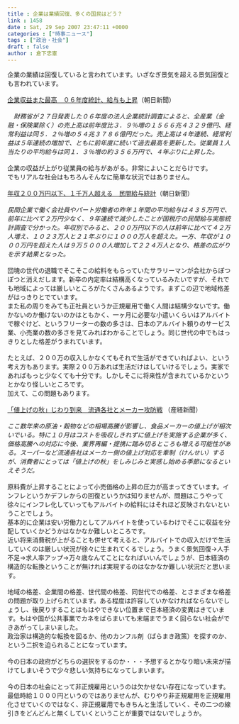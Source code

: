 ```yaml
---
title : 企業は業績回復、多くの国民はどう？
link : 1458
date : Sat, 29 Sep 2007 23:47:11 +0000
categories : ["時事ニュース"]
tags : ["政治・社会"]
draft : false
author : 倉下忠憲
---
```


企業の業績は回復していると言われています。いざなぎ景気を超える景気回復とも言われています。<BR><BR><A HREF="http://www.asahi.com/business/update/0927/TKY200709270162.html" TARGET="_blank">企業収益また最高　０６年度統計、給与も上昇</A>（朝日新聞）<BR><BR><I>　財務省が２７日発表した０６年度の法人企業統計調査によると、全産業（金融・保険業除く）の売上高は前年度比３．９％増の１５６６兆４３２９億円、経常利益は同５．２％増の５４兆３７８６億円だった。売上高は４年連続、経常利益は５年連続の増加で、ともに前年度に続いて過去最高を更新した。従業員１人当たりの平均給与は同１．３％増の約３５６万円で、４年ぶりに上昇した。 </I><BR><BR>企業の収益が上がり従業員の給与があがる。非常によいことだらけです。<BR>でもリアルな社会はもちろんそんなに簡単な状況ではありません。<BR><BR><A HREF="http://www.asahi.com/life/update/0927/TKY200709270647.html" TARGET="_blank">年収２００万円以下、１千万人超える　民間給与統計</A>（朝日新聞）<BR><BR><I>民間企業で働く会社員やパート労働者の昨年１年間の平均給与は４３５万円で、前年に比べて２万円少なく、９年連続で減少したことが国税庁の民間給与実態統計調査で分かった。年収別でみると、２００万円以下の人は前年に比べて４２万人増え、１０２３万人と２１年ぶりに１０００万人を超えた。一方、年収が１０００万円を超えた人は９万５０００人増加して２２４万人となり、格差の広がりを示す結果となった。 </I><BR><BR>団塊の世代の退職でそこそこの給料をもらっていたサラリーマンが会社からぽつぽつと消えだします。新卒の内定率は結構高くなっているみたいですが、それでも地域によっては厳しいところがたくさんあるようです。まずこの辺で地域格差がはっきりとでています。<BR>また私の周りをみても正社員というか正規雇用で働く人間は結構少ないです。働かないのか働けないのかはともかく、一ヶ月に必要な小遣いくらいはアルバイトで稼ぐけど、というフリーターの数の多さは、日本のアルバイト頼りのサービス業、小売業の数の多さを見てみればわかることでしょう。同じ世代の中でもはっきりとした格差がうまれています。<BR><BR>たとえば、２００万の収入しかなくてもそれで生活ができていればよい、という考え方もあります。実際２００万あれば生活だけはしていけるでしょう。実家であればもっと少なくても十分です。しかしそこに将来性が含まれているかというとかなり怪しいところです。<BR>加えて、この問題もあります。<BR><BR><A HREF="http://www.sankei.co.jp/seikatsu/seikatsu/070929/skt070929000.htm" TARGET="_blank">「値上げの秋」じわり到来　流通各社とメーカー攻防戦</A> （産経新聞）<BR><BR><I>ここ数年来の原油・穀物などの相場高騰が影響し、食品メーカーの値上げが相次いでいる。特に１０月はコストを吸収しきれずに値上げを実施する企業が多く、価格高騰への対応に今後、業界再編・提携に踏み切るところも増える可能性がある。スーパーなど流通各社はメーカー側の値上げ対応を牽制（けんせい）するが、消費者にとっては「値上げの秋」をしみじみと実感し始める季節になるといえそうだ。</I><BR><BR>原料費が上昇することによって小売価格の上昇の圧力が高まってきています。インフレというかデフレからの回復というかは知りませんが、問題はこうやって徐々にインフレ化していってもアルバイトの給料にはそれほど反映されないということでしょう。<BR>基本的に企業は安い労働力としてアルバイトを使っているわけでそこに収益を分配していくかどうかはなかなか難しいところです。<BR>近い将来消費税が上がることも併せて考えると、アルバイトでの収入だけで生活していくのは厳しい状況が徐々に生まれてくるでしょう。うまく景気回復→人手不足→求人率アップ→万々歳なんてことになればいいんでしょうが、日本経済の構造的な転換ということが無ければ実現するのはなかなか難しい状況だと思います。<BR><BR>地域の格差、企業間の格差、世代間の格差、同世代での格差、とさまざまな格差の問題が取り上げられています。ある程度は許容していかなければならないでしょうし、後戻りすることはもはやできない位置まで日本経済の変異はきています。もはや国が公共事業でカネをばらまいても末端までうまく回らない社会ができあがってしまいました。<BR>政治家は構造的な転換を図るか、他のカンフル剤（ばらまき政策）を探すのか、という二択を迫られることになっています。<BR><BR>今の日本の政府がどちらの選択をするのか・・・予想するとかなり暗い未来が描けてしまいそうで少々悲しい気持ちになってしまいます。<BR><BR>今の日本の社会にとって非正規雇用というのは欠かせない存在になっています。最低時給１０００円というのではありませんが、むりやり非正規雇用を正規雇用化させていくのではなく、非正規雇用でもきちんと生活していく、その二つの線引きをどんどんと無くしていくということが重要ではないでしょうか。<br><br>
